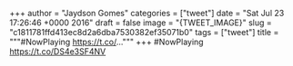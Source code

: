 
+++
author = "Jaydson Gomes"
categories = ["tweet"]
date = "Sat Jul 23 17:26:46 +0000 2016"
draft = false
image = "{TWEET_IMAGE}"
slug = "c1811781ffd413ec8d2a6dba7530382ef35071b0"
tags = ["tweet"]
title = """#NowPlaying https://t.co/..."""
+++
#NowPlaying https://t.co/DS4e3SF4NV
